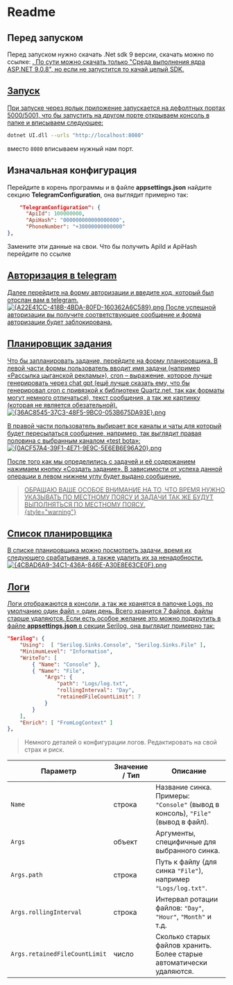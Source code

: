 ﻿# Readme

## Перед запуском
Перед запуском нужно скачать .Net sdk 9 версии, скачать можно по ссылке:
<a href="https://dotnet.microsoft.com/ru-ru/download/dotnet/9.0"/>. 
По сути можно скачать только "Среда выполнения ядра ASP.NET 9.0.8", но если не запустится то качай целый SDK.

## Запуск
При запуске через ярлык приложение запускается на дефолтных портах 5000/5001,
что бы запустить на другом порте открываем консоль в папке и вписываем следующее:
```bash
dotnet UI.dll --urls "http://localhost:8080"
```
вместо `8080` вписываем нужный нам порт.

## Изначальная конфигурация
Перейдите в корень программы и в файле **appsettings.json** найдите секцию **TelegramConfiguration**, она выглядит примерно так:
```json  
    "TelegramConfiguration": {      
      "ApiId": 100000000,      
      "ApiHash": "000000000000000000",      
      "PhoneNumber": "+38000000000000"    
},  
```  
Замените эти данные на свои. Что бы получить ApiId и ApiHash перейдите по ссылке <a href="https://my.telegram.org/apps"/>

## Авторизация в telegram
Далее перейдите на форму авторизации и введите код, который был отослан вам в telegram.  
![{A22E41CC-418B-4BDA-80FD-160362A6C589}.png]({A22E41CC-418B-4BDA-80FD-160362A6C589}.png)
После успешной авторизации вы получите соответствующее сообщение и форма авторизации будет заблокирована.

## Планировщик задания
Что бы запланировать задание, перейдите на форму планировщика. В левой части формы пользователь вводит имя задачи (например «Рассылка цыганской рекламы»), cron – выражение, которое лучше генерировать через chat gpt (ещё лучше сказать ему, что бы генерировал cron с привязкой к библиотеке Quartz.net, так как форматы могут немного отличаться), текст сообщения, а так же картинку (которая не является обезательной).  
![{36AC8545-37C3-48F5-9BC0-053B675DA93E}.png]({36AC8545-37C3-48F5-9BC0-053B675DA93E}.png)

В правой части пользователь выбирает все каналы и чаты для который будет пересылаться сообщение, например, так выглядит правая половина с выбранным каналом «test bota»:  
![{0ACF57A4-39F1-4E71-9E9C-5E6EB6E96A20}.png]({0ACF57A4-39F1-4E71-9E9C-5E6EB6E96A20}.png)

После того как мы определились с задачей и её содержанием нажимаем кнопку «Создать задание». В зависимости от успеха данной операции в левом нижнем углу будет выдано сообщение.

> ОБРАЩАЮ ВАШЕ ОСОБОЕ ВНИМАНИЕ НА ТО, ЧТО ВРЕМЯ НУЖНО УКАЗЫВАТЬ ПО МЕСТНОМУ ПОЯСУ И ЗАДАЧИ ТАК ЖЕ БУДУТ ВЫПОЛНЯТЬСЯ ПО МЕСТНОМУ ПОЯСУ.  
> {style="warning"}

## Список планировщика
В списке планировщика можно посмотреть задачи, время их следующего срабатывания, а также удалить их за ненадобности.  
![{4CBAD6A9-34C1-436A-846E-A30E8E63CE0F}.png]({4CBAD6A9-34C1-436A-846E-A30E8E63CE0F}.png)

## Логи
Логи отображаются в консоли, а так же хранятся в папочке Logs, по умолчанию один файл = один день. Всего хранится 7 файлов, файлы старше удаляются. Если есть особое желание это можно подкрутить в файле **appsettings.json** в секции Serilog, она выглядит примерно так:
```json  
"Serilog": {
    "Using":  [ "Serilog.Sinks.Console", "Serilog.Sinks.File" ],
    "MinimumLevel": "Information",
    "WriteTo": [
        { "Name": "Console" },
        { "Name": "File",
            "Args": {
                "path": "Logs/log.txt",
                "rollingInterval": "Day",
                "retainedFileCountLimit": 7
            }
        }
    ],
    "Enrich": [ "FromLogContext" ]
}, 
```  
> Немного деталей о конфигурации логов. Редактировать на свой страх и риск.

| Параметр                      | Значение / Тип | Описание                                                                         |
| ----------------------------- | -------------- | -------------------------------------------------------------------------------- |
| `Name`                        | строка         | Название синка. Примеры: `"Console"` (вывод в консоль), `"File"` (вывод в файл). |
| `Args`                        | объект         | Аргументы, специфичные для выбранного синка.                                     |
| `Args.path`                   | строка         | Путь к файлу (для синка `"File"`), например `"Logs/log.txt"`.                    |
| `Args.rollingInterval`        | строка         | Интервал ротации файлов: `"Day"`, `"Hour"`, `"Month"` и т.д.                     |
| `Args.retainedFileCountLimit` | число          | Сколько старых файлов хранить. Более старые автоматически удаляются.             |
